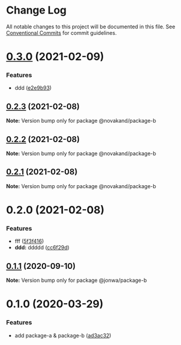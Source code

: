 # Change Log

All notable changes to this project will be documented in this file.
See [Conventional Commits](https://conventionalcommits.org) for commit guidelines.

# [0.3.0](https://github.com/novakand/lerna-release-workflow/compare/@novakand/package-b@0.2.12...@novakand/package-b@0.3.0) (2021-02-09)


### Features

* ddd ([e2e9b93](https://github.com/novakand/lerna-release-workflow/commit/e2e9b931ede2648bf8335ad0b3eff34d39229015))





## [0.2.3](https://github.com/novakand/lerna-release-workflow/compare/@novakand/package-b@0.2.2...@novakand/package-b@0.2.3) (2021-02-08)

**Note:** Version bump only for package @novakand/package-b





## [0.2.2](https://github.com/novakand/lerna-release-workflow/compare/@novakand/package-b@0.2.1...@novakand/package-b@0.2.2) (2021-02-08)

**Note:** Version bump only for package @novakand/package-b





## [0.2.1](https://github.com/novakand/lerna-release-workflow/compare/@novakand/package-b@0.2.0...@novakand/package-b@0.2.1) (2021-02-08)

**Note:** Version bump only for package @novakand/package-b





# 0.2.0 (2021-02-08)


### Features

* fff ([5f3f416](https://github.com/novakand/lerna-release-workflow/commit/5f3f41610b79139f45daaa87b7230804e84d702c))
* **ddd:** ddddd ([cc6f29d](https://github.com/novakand/lerna-release-workflow/commit/cc6f29dfc17f51622f8014d4554cd7f393df157f))





## [0.1.1](https://github.com/jonwa/lerna-release-workflow/compare/@jonwa/package-b@0.1.0...@jonwa/package-b@0.1.1) (2020-09-10)

**Note:** Version bump only for package @jonwa/package-b





# 0.1.0 (2020-03-29)


### Features

* add package-a & package-b ([ad3ac32](https://github.com/jonwa/lerna-release-workflow/commit/ad3ac32b960f58ca7618a3d08a28295a4fabcccb))
